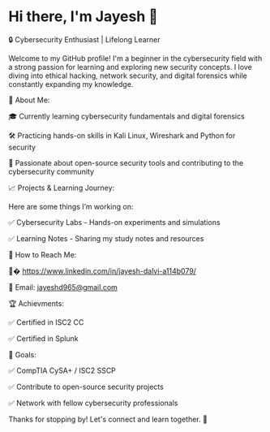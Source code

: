 # Hi there, I'm Jayesh 👋

🔒 Cybersecurity Enthusiast | Lifelong Learner

Welcome to my GitHub profile! I'm a beginner in the cybersecurity field with a strong passion for learning and exploring new security concepts. I love diving into ethical hacking, network security, and digital forensics while constantly expanding my knowledge.

🌟 About Me:

🎓 Currently learning cybersecurity fundamentals and digital forensics

🛠️ Practicing hands-on skills in Kali Linux, Wireshark and Python for security

🎨 Passionate about open-source security tools and contributing to the cybersecurity community

📈 Projects & Learning Journey:

Here are some things I’m working on:

✅ Cybersecurity Labs - Hands-on experiments and simulations

✅ Learning Notes - Sharing my study notes and resources

📝 How to Reach Me:

👨‍� https://www.linkedin.com/in/jayesh-dalvi-a114b079/

📧 Email: jayeshd965@gmail.com

🏆 Achievments:

✅ Certified in ISC2 CC

✅ Certified in Splunk

🎯 Goals:

✅ CompTIA CySA+ / ISC2 SSCP

✅ Contribute to open-source security projects

✅ Network with fellow cybersecurity professionals

Thanks for stopping by! Let's connect and learn together. 🚀

>

